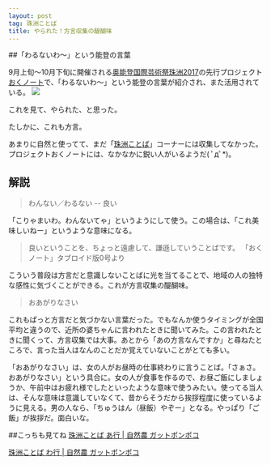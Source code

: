```yaml
---
layout: post
tag: 珠洲ことば
title: やられた！方言収集の醍醐味
---
```


##「わるないわ～」という能登の言葉

9月上旬～10月下旬に開催される[奥能登国際芸術祭珠洲2017](http://oku-noto.jp/about/index.html)の先行プロジェクト[おくノート](http://oku-noto.jp/oku-note/news/index.php?mode=disp&func=entry&entry_no=12&page=1)で、「わるないわ～」という能登の言葉が紹介され、また活用されている。
[![](http://oku-noto.jp/oku-note/assets/imgs/about/img-warunaiwa.jpg)](http://oku-noto.jp/oku-note/)

これを見て、やられた、と思った。

たしかに、これも方言。

あまりに自然と使ってて、まだ「[珠洲ことば](http://kobapan.com/tags/%E7%8F%A0%E6%B4%B2%E3%81%93%E3%81%A8%E3%81%B0)」コーナーには収集してなかった。プロジェクトおくノートには、なかなかに鋭い人がいるようだ( ﾟдﾟ*)。

## 解説

>わんない／わるない -- 良い

「こりゃまいわ。わんないてゃ」というようにして使う。この場合は、「これ美味しいねー」というような意味になる。

>良いということを、ちょっと遠慮して、謙遜していうことばです。
>「おくノート」タブロイド版0号より

こういう普段は方言だと意識しないことばに光を当てることで、地域の人の独特な感性に気づくことができる。これが方言収集の醍醐味。


>おあがりなさい

これもぱっと方言だと気づかない言葉だった。でもなんか使うタイミングが全国平均と違うので、近所の婆ちゃんに言われたときに聞いてみた。この言われたときに聞くって、方言収集では大事。あとから「あの方言なんですか」と尋ねたところで、言った当人はなんのことだか覚えていないことがとても多い。

「おあがりなさい」は、女の人がお昼時の仕事終わりに言うことば。「さぁさ。おあがりなさい」という具合に。女の人が食事を作るので、お昼ご飯にしましょうか、午前中はお疲れ様でしたといったような意味で使うみたい。使ってる当人は、そんな意味は意識していなくて、昔からそうだから挨拶程度に使っているように見える。男の人なら、「ちゅうはん（昼飯）やぞー」となる。やっぱり「ご飯」が挨拶だ。面白いな。


##こっちも見てね
[珠洲ことば あ行 | 自然農 ガットポンポコ](http://kobapan.com/suzuben/a.html)

[珠洲ことば わ行 | 自然農 ガットポンポコ](http://kobapan.com/suzuben/wa.html)

